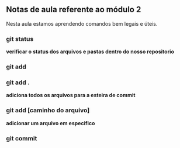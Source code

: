 ## Notas de aula referente ao módulo 2

Nesta aula estamos aprendendo comandos bem legais e úteis.


### git status 
**verificar o status dos arquivos e pastas dentro do nosso repositorio**


### git add 

### git add . 

**adiciona  todos os arquivos para a esteira de commit**

### git add [caminho do arquivo]

**adicionar um arquivo em especifico**


### git commit 
